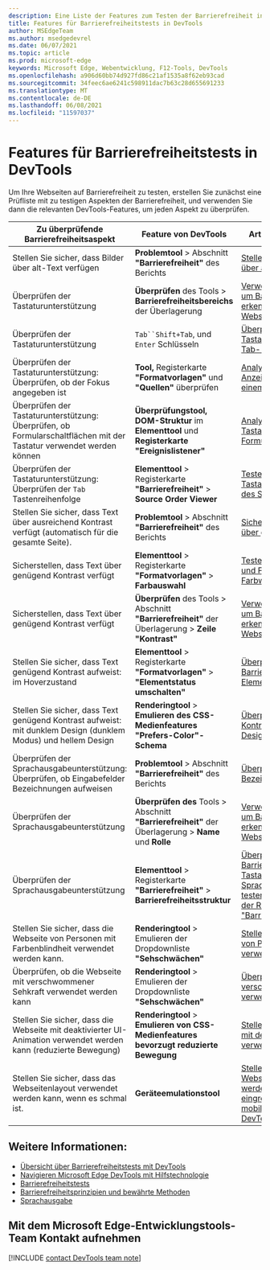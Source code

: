 ```yaml
---
description: Eine Liste der Features zum Testen der Barrierefreiheit in Microsoft Edge DevTools.
title: Features für Barrierefreiheitstests in DevTools
author: MSEdgeTeam
ms.author: msedgedevrel
ms.date: 06/07/2021
ms.topic: article
ms.prod: microsoft-edge
keywords: Microsoft Edge, Webentwicklung, F12-Tools, DevTools
ms.openlocfilehash: a906d60bb74d927fd86c21af1535a8f62eb93cad
ms.sourcegitcommit: 34feec6ae6241c598911dac7b63c28d655691233
ms.translationtype: MT
ms.contentlocale: de-DE
ms.lasthandoff: 06/08/2021
ms.locfileid: "11597037"
---
```

# <a name="accessibility-testing-features-in-devtools"></a>Features für Barrierefreiheitstests in DevTools

Um Ihre Webseiten auf Barrierefreiheit zu testen, erstellen Sie zunächst eine Prüfliste mit zu testigen Aspekten der Barrierefreiheit, und verwenden Sie dann die relevanten DevTools-Features, um jeden Aspekt zu überprüfen.

| Zu überprüfende Barrierefreiheitsaspekt | Feature von DevTools | Artikel oder Unterüberschrift |
|---|---|---|
| Stellen Sie sicher, dass Bilder über alt-Text verfügen | **Problemtool** > Abschnitt **"Barrierefreiheit"** des Berichts | [Stellen Sie sicher, dass Bilder über alt-Text verfügen](test-issues-tool.md#verify-that-images-have-alt-text) |
| Überprüfen der Tastaturunterstützung | **Überprüfen** des Tools > **Barrierefreiheitsbereichs** der Überlagerung | [Verwenden Sie das Inspect-Tool, um Barrierefreiheitsprobleme zu erkennen, indem Sie auf die Webseite zeigen](test-inspect-tool.md) |
| Überprüfen der Tastaturunterstützung | `Tab``Shift+Tab`, und `Enter` Schlüsseln | [Überprüfen Sie die Tastaturunterstützung mithilfe der Tab- und Eingabetasten](test-tab-enter-keys.md) |
| Überprüfen der Tastaturunterstützung: Überprüfen, ob der Fokus angegeben ist | **Tool,** Registerkarte **"Formatvorlagen"** und **"Quellen"** überprüfen | [Analysieren Sie die fehlenden Anzeige des Tastaturfokus in einem Randleistenmenü](test-analyze-no-focus-indicator.md) |
| Überprüfen der Tastaturunterstützung: Überprüfen, ob Formularschaltflächen mit der Tastatur verwendet werden können | **Überprüfungstool,** **DOM-Struktur** im **Elementtool** und **Registerkarte "Ereignislistener"** | [Analysieren Sie die fehlende Tastaturunterstützung in einem Formular](test-analyze-no-keyboard-support.md) |
| Überprüfen der Tastaturunterstützung: Überprüfen der `Tab` Tastenreihenfolge | **Elementtool** > Registerkarte **"Barrierefreiheit"** > **Source Order Viewer** | [Testen Sie die Tastaturunterstützung mithilfe des Source Order Viewers](test-tab-key-source-order-viewer.md) |
| Stellen Sie sicher, dass Text über ausreichend Kontrast verfügt (automatisch für die gesamte Seite). | **Problemtool** > Abschnitt **"Barrierefreiheit"** des Berichts | [Sicherstellen, dass Textfarben über genügend Kontrast verfügen](test-issues-tool.md#verify-that-text-colors-have-enough-contrast) |
| Sicherstellen, dass Text über genügend Kontrast verfügt | **Elementtool** > Registerkarte **"Formatvorlagen"** > **Farbauswahl** | [Testen Sie den Kontrast von Text und Farbe mithilfe des Farbwählers](color-picker.md) |
| Sicherstellen, dass Text über genügend Kontrast verfügt | **Überprüfen** des Tools > Abschnitt **"Barrierefreiheit"** der Überlagerung > **Zeile "Kontrast"** | [Verwenden Sie das Inspect-Tool, um Barrierefreiheitsprobleme zu erkennen, indem Sie auf die Webseite zeigen](test-inspect-tool.md) |
| Stellen Sie sicher, dass Text genügend Kontrast aufweist: im Hoverzustand | **Elementtool** > Registerkarte **"Formatvorlagen"** > **"Elementstatus umschalten"** | [Überprüfen Sie die Barrierefreiheit aller Zustände von Elementen](test-inspect-states.md) |
| Stellen Sie sicher, dass Text genügend Kontrast aufweist: mit dunklem Design (dunklem Modus) und hellem Design | **Renderingtool** > **Emulieren des CSS-Medienfeatures "Prefers-Color"-Schema** | [Überprüfen Sie auf Kontrastprobleme mit dunklem Design und hellem Design](test-dark-mode.md) |
| Überprüfen der Sprachausgabeunterstützung: Überprüfen, ob Eingabefelder Bezeichnungen aufweisen | **Problemtool** > Abschnitt **"Barrierefreiheit"** des Berichts | [Überprüfen, ob Eingabefelder Bezeichnungen aufweisen](test-issues-tool.md#verify-that-input-fields-have-labels) |
| Überprüfen der Sprachausgabeunterstützung | **Überprüfen des** Tools > Abschnitt **"Barrierefreiheit"** der Überlagerung > **Name** und **Rolle** | [Verwenden Sie das Inspect-Tool, um Barrierefreiheitsprobleme zu erkennen, indem Sie auf die Webseite zeigen](test-inspect-tool.md) |
| Überprüfen der Sprachausgabeunterstützung | **Elementtool** > Registerkarte **"Barrierefreiheit"** > **Barrierefreiheitsstruktur** | [Überprüfen Sie die Barrierefreiheitsstruktur auf Tastatur- und Sprachausgabeunterstützung,](test-accessibility-tree.md)und [testen Sie die Barrierefreiheit auf der Registerkarte "Barrierefreiheit".](accessibility-tab.md) |
| Stellen Sie sicher, dass die Webseite von Personen mit Farbenblindheit verwendet werden kann. | **Renderingtool** > Emulieren der Dropdownliste **"Sehschwächen"** | [Stellen Sie sicher, dass die Seite von Personen mit Farbblindheit verwendet werden kann](test-color-blindness.md) |
| Überprüfen, ob die Webseite mit verschwommener Sehkraft verwendet werden kann | **Renderingtool** > Emulieren der Dropdownliste **"Sehschwächen"** | [Überprüfen Sie, ob die Seite mit verschwommener Sicht verwendet werden kann](test-blurred-vision.md) |
| Stellen Sie sicher, dass die Webseite mit deaktivierter UI-Animation verwendet werden kann (reduzierte Bewegung) | **Renderingtool** > **Emulieren von CSS-Medienfeatures bevorzugt reduzierte Bewegung** | [Stellen Sie sicher, dass die Seite mit deaktivierter UI-Animation verwendet werden kann](test-reduced-ui-motion.md) |
| Stellen Sie sicher, dass das Webseitenlayout verwendet werden kann, wenn es schmal ist. | **Geräteemulationstool** | [Stellen Sie sicher, dass das Webseitenlayout verwendet werden kann, wenn es eingrenzt,](accessibility-testing-in-devtools.md#verify-that-the-webpage-layout-is-usable-when-narrow)und [emulieren Sie mobile Geräte in Microsoft Edge DevTools.](../device-mode/index.md) |


## <a name="see-also"></a>Weitere Informationen:

*   [Übersicht über Barrierefreiheitstests mit DevTools][DevtoolsAccessibilityAccessibilitytestingindevtools]
*   [Navigieren Microsoft Edge DevTools mit Hilfstechnologie][DevtoolsAccessibilityNavigation]
*   [Barrierefreiheitstests][DevtoolsAccessibilityTest]
*   [Barrierefreiheitsprinzipien und bewährte Methoden][MDNAccessibility]
*   [Sprachausgabe][MDNScreenReader]


## <a name="getting-in-touch-with-the-microsoft-edge-devtools-team"></a>Mit dem Microsoft Edge-Entwicklungstools-Team Kontakt aufnehmen  

[!INCLUDE [contact DevTools team note](../includes/contact-devtools-team-note.md)]  


<!-- links -->  
[DevtoolsAccessibilityTest]: ../../accessibility/test.md "Barrierefreiheitstests | Microsoft-Dokumente"
[DevtoolsAccessibilityAccessibilitytestingindevtools]: accessibility-testing-in-devtools.md "Übersicht über Barrierefreiheitstests mit DevTools | Microsoft-Dokumente"
[DevtoolsAccessibilityNavigation]: ./navigation.md "Navigieren Microsoft Edge DevTools mit hilfstechnologie | Microsoft-Dokumente"  
<!-- external -->
[MDNAccessibility]: https://developer.mozilla.org/docs/Web/Accessibility "Barrierefreiheit | Mdn"  
[MDNScreenReader]: https://developer.mozilla.org/docs/Glossary/Screen_reader "Sprachausgabe | Mdn"  
